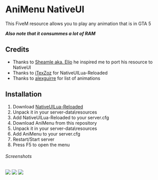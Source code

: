 # AniMenu NativeUI
This FiveM resource allows you to play any animation that is in GTA 5

***Also note that it consummes a lot of RAM***

## Credits
- Thanks to [Sheamle aka. Elio](https://github.com/Sheamle/animenu) he inspired me to port his resource to NativeUI
- Thanks to [iTexZoz](https://github.com/iTexZoz/NativeUILua_Reloaded) for NativeUILua-Reloaded
- Thanks to [alexguirre](https://alexguirre.github.io/animations-list) for list of animations

## Installation
1. Download [NativeUILua-Reloaded](https://github.com/iTexZoz/NativeUILua_Reloaded)
2. Unpack it in your server-data\resources
3. Add NativeUILua-Reloaded to your server.cfg
4. Download AniMenu from this repository
5. Unpack it in your server-data\resources
6. Add AniMenu to your server.cfg
7. Restart/Start server
8. Press F5 to open the menu

###### Screenshots
<img src=https://i.imgur.com/gwYCnEH.png>
<img src=https://i.imgur.com/kA30rjc.png>
<img src=https://i.imgur.com/reSJNec.png>
